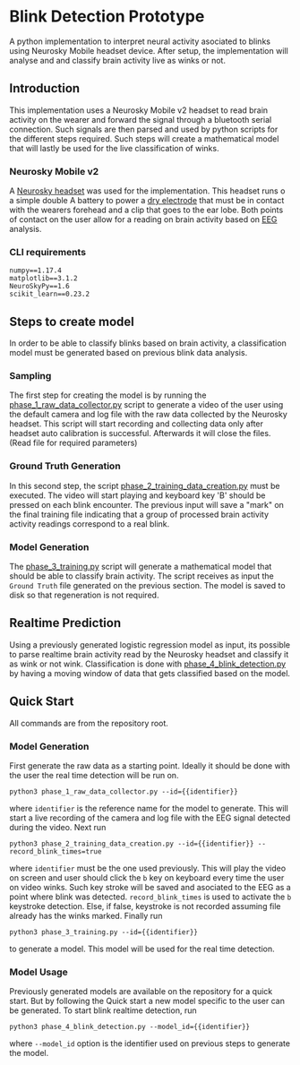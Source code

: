 # Blink Detection Prototype
A python implementation to interpret neural activity asociated to blinks using Neurosky Mobile headset device. 
After setup, the implementation will analyse and and classify brain activity live as winks or not.

## Introduction
This implementation uses a Neurosky Mobile v2 headset to read brain activity on the wearer and forward the signal through a bluetooth serial connection.
Such signals are then parsed and used by python scripts for the different steps required. Such steps will create a mathematical model that will lastly be used for the live classification of winks.

### Neurosky Mobile v2
A [Neurosky headset](http://download.neurosky.com/support_page_files/MindWaveMobile/docs/mindwave_mobile_user_guide.pdf) was used for the implementation. This headset runs o a simple double A battery to power a [dry electrode](https://en.wikipedia.org/wiki/Electroencephalography#Dry_EEG_electrodes) that must be in contact with the wearers forehead and a clip that goes to the ear lobe. Both points of contact on the user allow for a reading on brain activity based on [EEG](https://en.wikipedia.org/wiki/Electroencephalography) analysis. 

### CLI requirements
```
numpy==1.17.4
matplotlib==3.1.2
NeuroSkyPy==1.6
scikit_learn==0.23.2
```

## Steps to create model
In order to be able to classify blinks based on brain activity, a classification model must be generated based on previous blink data analysis.
### Sampling 
The first step for creating the model is by running the [phase_1_raw_data_collector.py](https://github.com/Matuteale/final-project/blob/master/phase_1_raw_data_collector.py "phase_1_raw_data_collector.py") script to generate a video of the user using the default camera and log file with the raw data collected by the Neurosky headset. 
This script will start recording and collecting data only after headset auto calibration is successful. Afterwards it will close the files. 
(Read file for required parameters)
### Ground Truth Generation
In this second step, the script [phase_2_training_data_creation.py]([https://github.com/Matuteale/final-project/blob/master/phase_2_training_data_creation.py](https://meet.google.com/linkredirect?authuser=1&dest=https%3A%2F%2Fgithub.com%2FMatuteale%2Ffinal-project%2Fblob%2Fmaster%2Fphase_2_training_data_creation.py) "phase_2_training_data_creation.py") must be executed. The video will start playing and keyboard key 'B' should be pressed on each blink encounter. The previous input will save a "mark" on the final training file indicating that a group of processed brain activity activity readings correspond to a real blink.
### Model Generation
The [phase_3_training.py](https://github.com/Matuteale/final-project/blob/master/phase_3_training.py "phase_3_training.py") script will generate a mathematical model that should be able to classify brain activity.
The script receives as input the `Ground Truth` file generated on the previous section. 
The model is saved to disk so that regeneration is not required.
## Realtime Prediction
Using a previously generated logistic regression model as input,  its possible to parse realtime brain activity read by the Neurosky headset and classify it as wink or not wink. 
Classification is done with [phase_4_blink_detection.py](https://github.com/Matuteale/final-project/blob/master/phase_4_blink_detection.py "phase_4_blink_detection.py") by having a moving window of data that gets classified based on the model.
## Quick Start
All commands are from the repository root.
### Model Generation
First generate the raw data as a starting point. Ideally it should be done with the user the real time detection will be run on.
```
python3 phase_1_raw_data_collector.py --id={{identifier}}
```
 where `identifier` is the reference name for the model to generate. This will start a live recording of the camera and log file with the EEG signal detected during the video. 
Next run 
```
python3 phase_2_training_data_creation.py --id={{identifier}} --record_blink_times=true
```
where `identifier` must be the one used previously. This will play the video on screen and user should click the `b` key on keyboard every time the user on video winks. Such key stroke will be saved and asociated to the EEG as a point where blink was detected.
`record_blink_times` is used to activate the `b` keystroke detection. Else, if false, keystroke is not recorded assuming file already has the winks marked.
Finally run 
```
python3 phase_3_training.py --id={{identifier}}
```
 to generate a model. 
 This model will be used for the real time detection.

### Model Usage
Previously generated models are available on the repository for a quick start. But by following the Quick start a new model specific to the user can be generated.
To start blink realtime detection, run 
```
python3 phase_4_blink_detection.py --model_id={{identifier}}
```
where `--model_id` option is the identifier used on previous steps to generate the model.
